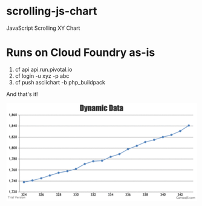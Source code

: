 # scrolling-js-chart
JavaScript Scrolling XY Chart

# Runs on Cloud Foundry as-is

1. cf api api.run.pivotal.io
2. cf login -u xyz -p abc
3. cf push asciichart -b php_buildpack

And that's it!

![](chart.gif)

